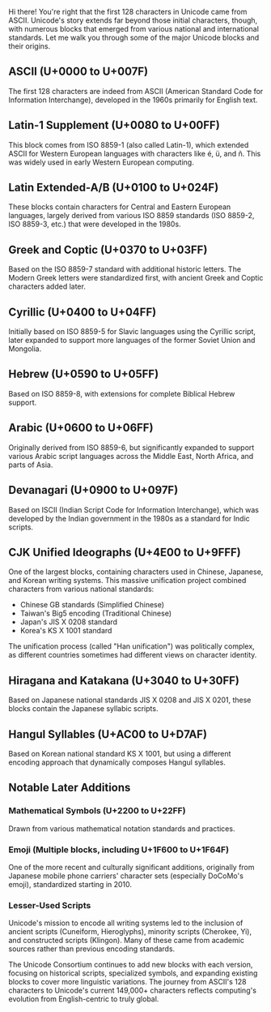 Hi there!
You're right that the first 128 characters in Unicode came from ASCII. Unicode's story extends far beyond those initial characters, though, with numerous blocks that emerged from various national and international standards. Let me walk you through some of the major Unicode blocks and their origins.

## ASCII (U+0000 to U+007F)
The first 128 characters are indeed from ASCII (American Standard Code for Information Interchange), developed in the 1960s primarily for English text.

## Latin-1 Supplement (U+0080 to U+00FF)
This block comes from ISO 8859-1 (also called Latin-1), which extended ASCII for Western European languages with characters like é, ü, and ñ. This was widely used in early Western European computing.

## Latin Extended-A/B (U+0100 to U+024F)
These blocks contain characters for Central and Eastern European languages, largely derived from various ISO 8859 standards (ISO 8859-2, ISO 8859-3, etc.) that were developed in the 1980s.

## Greek and Coptic (U+0370 to U+03FF)
Based on the ISO 8859-7 standard with additional historic letters. The Modern Greek letters were standardized first, with ancient Greek and Coptic characters added later.

## Cyrillic (U+0400 to U+04FF)
Initially based on ISO 8859-5 for Slavic languages using the Cyrillic script, later expanded to support more languages of the former Soviet Union and Mongolia.

## Hebrew (U+0590 to U+05FF)
Based on ISO 8859-8, with extensions for complete Biblical Hebrew support.

## Arabic (U+0600 to U+06FF)
Originally derived from ISO 8859-6, but significantly expanded to support various Arabic script languages across the Middle East, North Africa, and parts of Asia.

## Devanagari (U+0900 to U+097F)
Based on ISCII (Indian Script Code for Information Interchange), which was developed by the Indian government in the 1980s as a standard for Indic scripts.

## CJK Unified Ideographs (U+4E00 to U+9FFF)
One of the largest blocks, containing characters used in Chinese, Japanese, and Korean writing systems. This massive unification project combined characters from various national standards:
- Chinese GB standards (Simplified Chinese)
- Taiwan's Big5 encoding (Traditional Chinese)
- Japan's JIS X 0208 standard
- Korea's KS X 1001 standard

The unification process (called "Han unification") was politically complex, as different countries sometimes had different views on character identity.

## Hiragana and Katakana (U+3040 to U+30FF)
Based on Japanese national standards JIS X 0208 and JIS X 0201, these blocks contain the Japanese syllabic scripts.

## Hangul Syllables (U+AC00 to U+D7AF)
Based on Korean national standard KS X 1001, but using a different encoding approach that dynamically composes Hangul syllables.

## Notable Later Additions

### Mathematical Symbols (U+2200 to U+22FF)
Drawn from various mathematical notation standards and practices.

### Emoji (Multiple blocks, including U+1F600 to U+1F64F)
One of the more recent and culturally significant additions, originally from Japanese mobile phone carriers' character sets (especially DoCoMo's emoji), standardized starting in 2010.

### Lesser-Used Scripts
Unicode's mission to encode all writing systems led to the inclusion of ancient scripts (Cuneiform, Hieroglyphs), minority scripts (Cherokee, Yi), and constructed scripts (Klingon). Many of these came from academic sources rather than previous encoding standards.

The Unicode Consortium continues to add new blocks with each version, focusing on historical scripts, specialized symbols, and expanding existing blocks to cover more linguistic variations. The journey from ASCII's 128 characters to Unicode's current 149,000+ characters reflects computing's evolution from English-centric to truly global.
